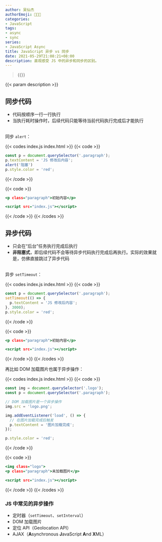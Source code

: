 ```yaml
---
author: 吴仙杰
authorEmoji: 🧑🏻‍💻
categories:
- JavaScript
tags:
- async
- sync
series:
- JavaScript Async
title: JavaScript 异步 vs 同步
date: 2021-05-29T21:08:21+08:00
description: 直观感受 JS 中的异步和同步的区别。
---
```


> {{<reprint>}}

{{< param description >}}

## 同步代码

- 代码按顺序一行一行执行
- 当执行耗时操作时，后续代码只能等待当前代码执行完成后才能执行

<br>同步 `alert`：

{{< codes index.js index.html >}}
  {{< code >}}
  ```:index.js
  const p = document.querySelector('.paragraph');
  p.textContent = 'JS 修改后内容';
  alert('阻塞')
  p.style.color = 'red';
  ```
  {{< /code >}}

  {{< code >}}
  ```:index.html
  <p class="paragraph">初始内容</p>

  <script src="index.js"></script>
  ```
{{< /code >}}
{{< /codes >}}

## 异步代码

- 只会在“后台”任务执行完成后执行
- **非阻塞式**，即后续代码不会等待异步代码执行完成后再执行。实际的效果就是，仿佛直接跳过了异步代码

<br>异步 `setTimeout`：

{{< codes index.js index.html >}}
{{< code >}}
  ```:index.js
  const p = document.querySelector('.paragraph');
  setTimeout(() => {
    p.textContent = 'JS 修改后内容';
  }, 3000);
  p.style.color = 'red';
  ```
{{< /code >}}

{{< code >}}
  ```:index.html
  <p class="paragraph">初始内容</p>

  <script src="index.js"></script>
  ```
{{< /code >}}
{{< /codes >}}

再比如 DOM 加载图片也属于异步操作：

{{< codes index.js index.html >}}
{{< code >}}
  ```:index.js
  const img = document.querySelector('.logo');
  const p = document.querySelector('.paragraph');

  // DOM 加载图片是一个异步操作
  img.src = 'logo.png';

  img.addEventListener('load', () => {
    // 在图片加载完成后触发
    p.textContent = '图片加载完成';
  });

  p.style.color = 'red';
  ```
{{< /code >}}

{{< code >}}
  ```:index.html
  <img class="logo">
  <p class="paragraph">未加载图片</p>

  <script src="index.js"></script>
  ```
{{< /code >}}
{{< /codes >}}

### JS 中常见的异步操作

- 定时器（`setTimeout`、`setInterval`）
- DOM 加载图片
- 定位 API（Geolocation API）
- AJAX（**A**synchronous **J**avaScript **A**nd **X**ML）
